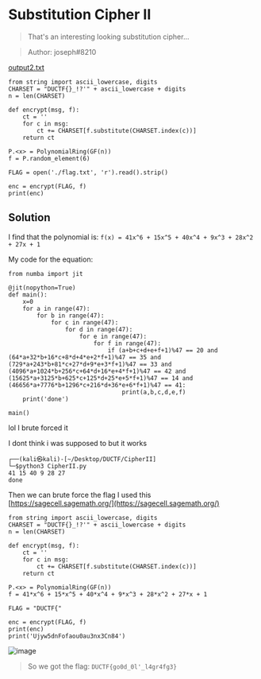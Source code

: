 # Substitution Cipher II

> That's an interesting looking substitution cipher...

> Author: joseph#8210

 [output2.txt](https://github.com/Stirring16/DownUnderCTF-2021/files/7248227/output2.txt)
 
 
```
from string import ascii_lowercase, digits
CHARSET = "DUCTF{}_!?'" + ascii_lowercase + digits
n = len(CHARSET)

def encrypt(msg, f):
    ct = ''
    for c in msg:
        ct += CHARSET[f.substitute(CHARSET.index(c))]
    return ct

P.<x> = PolynomialRing(GF(n))
f = P.random_element(6)

FLAG = open('./flag.txt', 'r').read().strip()

enc = encrypt(FLAG, f)
print(enc)

```

## Solution

I find that the polynomial is:  `f(x) = 41x^6 + 15x^5 + 40x^4 + 9x^3 + 28x^2 + 27x + 1`

My code for the equation:


```
from numba import jit

@jit(nopython=True)
def main():
    x=0
    for a in range(47):
        for b in range(47):
            for c in range(47):
                for d in range(47):
                    for e in range(47):
                        for f in range(47):
                            if (a+b+c+d+e+f+1)%47 == 20 and (64*a+32*b+16*c+8*d+4*e+2*f+1)%47 == 35 and (729*a+243*b+81*c+27*d+9*e+3*f+1)%47 == 33 and (4096*a+1024*b+256*c+64*d+16*e+4*f+1)%47 == 42 and (15625*a+3125*b+625*c+125*d+25*e+5*f+1)%47 == 14 and (46656*a+7776*b+1296*c+216*d+36*e+6*f+1)%47 == 41:
                                print(a,b,c,d,e,f)
    print('done')

main()
```
lol I brute forced it

I dont think i was supposed to but it works

```
┌──(kali㉿kali)-[~/Desktop/DUCTF/CipherII]
└─$python3 CipherII.py
41 15 40 9 28 27
done
```

Then we can brute force the flag 
I used this [https://sagecell.sagemath.org/](https://sagecell.sagemath.org/)

```
from string import ascii_lowercase, digits
CHARSET = "DUCTF{}_!?'" + ascii_lowercase + digits
n = len(CHARSET)

def encrypt(msg, f):
    ct = ''
    for c in msg:
        ct += CHARSET[f.substitute(CHARSET.index(c))]
    return ct

P.<x> = PolynomialRing(GF(n))
f = 41*x^6 + 15*x^5 + 40*x^4 + 9*x^3 + 28*x^2 + 27*x + 1

FLAG = "DUCTF{"

enc = encrypt(FLAG, f)
print(enc)
print('Ujyw5dnFofaou0au3nx3Cn84')
```
![image](https://user-images.githubusercontent.com/62060867/135188788-54d7770a-980a-431b-b81b-bf4b280a39c9.png)

> So we got the flag: `DUCTF{go0d_0l'_l4gr4fg3}`



